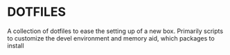 DOTFILES
========

A collection of dotfiles to ease the setting up of a new box. Primarily 
scripts to customize the devel environment and memory aid, which packages 
to install